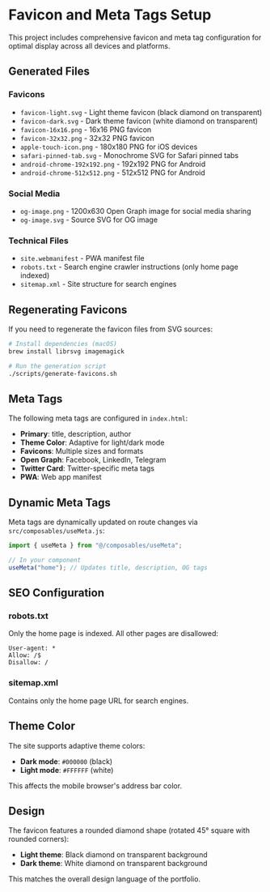 # Favicon and Meta Tags Setup

This project includes comprehensive favicon and meta tag configuration for optimal display across all devices and platforms.

## Generated Files

### Favicons

- `favicon-light.svg` - Light theme favicon (black diamond on transparent)
- `favicon-dark.svg` - Dark theme favicon (white diamond on transparent)
- `favicon-16x16.png` - 16x16 PNG favicon
- `favicon-32x32.png` - 32x32 PNG favicon
- `apple-touch-icon.png` - 180x180 PNG for iOS devices
- `safari-pinned-tab.svg` - Monochrome SVG for Safari pinned tabs
- `android-chrome-192x192.png` - 192x192 PNG for Android
- `android-chrome-512x512.png` - 512x512 PNG for Android

### Social Media

- `og-image.png` - 1200x630 Open Graph image for social media sharing
- `og-image.svg` - Source SVG for OG image

### Technical Files

- `site.webmanifest` - PWA manifest file
- `robots.txt` - Search engine crawler instructions (only home page indexed)
- `sitemap.xml` - Site structure for search engines

## Regenerating Favicons

If you need to regenerate the favicon files from SVG sources:

```bash
# Install dependencies (macOS)
brew install librsvg imagemagick

# Run the generation script
./scripts/generate-favicons.sh
```

## Meta Tags

The following meta tags are configured in `index.html`:

- **Primary**: title, description, author
- **Theme Color**: Adaptive for light/dark mode
- **Favicons**: Multiple sizes and formats
- **Open Graph**: Facebook, LinkedIn, Telegram
- **Twitter Card**: Twitter-specific meta tags
- **PWA**: Web app manifest

## Dynamic Meta Tags

Meta tags are dynamically updated on route changes via `src/composables/useMeta.js`:

```javascript
import { useMeta } from "@/composables/useMeta";

// In your component
useMeta("home"); // Updates title, description, OG tags
```

## SEO Configuration

### robots.txt

Only the home page is indexed. All other pages are disallowed:

```
User-agent: *
Allow: /$
Disallow: /
```

### sitemap.xml

Contains only the home page URL for search engines.

## Theme Color

The site supports adaptive theme colors:

- **Dark mode**: `#000000` (black)
- **Light mode**: `#FFFFFF` (white)

This affects the mobile browser's address bar color.

## Design

The favicon features a rounded diamond shape (rotated 45° square with rounded corners):

- **Light theme**: Black diamond on transparent background
- **Dark theme**: White diamond on transparent background

This matches the overall design language of the portfolio.
